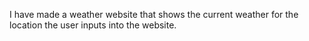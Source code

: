 I have made a weather website that shows the current weather for the location the user inputs into the website.